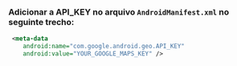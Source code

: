 ### Adicionar a API_KEY no arquivo `AndroidManifest.xml` no seguinte trecho:
```xml
 <meta-data
    android:name="com.google.android.geo.API_KEY"
    android:value="YOUR_GOOGLE_MAPS_KEY" />
```
